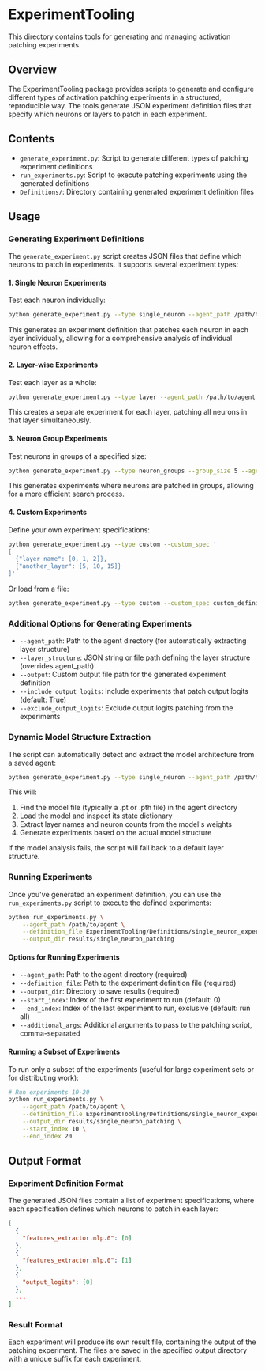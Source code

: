 # ExperimentTooling

This directory contains tools for generating and managing activation patching experiments.

## Overview

The ExperimentTooling package provides scripts to generate and configure different types of activation patching experiments in a structured, reproducible way. The tools generate JSON experiment definition files that specify which neurons or layers to patch in each experiment.

## Contents

- `generate_experiment.py`: Script to generate different types of patching experiment definitions
- `run_experiments.py`: Script to execute patching experiments using the generated definitions
- `Definitions/`: Directory containing generated experiment definition files

## Usage

### Generating Experiment Definitions

The `generate_experiment.py` script creates JSON files that define which neurons to patch in experiments. It supports several experiment types:

#### 1. Single Neuron Experiments

Test each neuron individually:

```bash
python generate_experiment.py --type single_neuron --agent_path /path/to/agent
```

This generates an experiment definition that patches each neuron in each layer individually, allowing for a comprehensive analysis of individual neuron effects.

#### 2. Layer-wise Experiments

Test each layer as a whole:

```bash
python generate_experiment.py --type layer --agent_path /path/to/agent
```

This creates a separate experiment for each layer, patching all neurons in that layer simultaneously.

#### 3. Neuron Group Experiments

Test neurons in groups of a specified size:

```bash
python generate_experiment.py --type neuron_groups --group_size 5 --agent_path /path/to/agent
```

This generates experiments where neurons are patched in groups, allowing for a more efficient search process.

#### 4. Custom Experiments

Define your own experiment specifications:

```bash
python generate_experiment.py --type custom --custom_spec '
[
  {"layer_name": [0, 1, 2]},
  {"another_layer": [5, 10, 15]}
]'
```

Or load from a file:

```bash
python generate_experiment.py --type custom --custom_spec custom_definition.json
```

### Additional Options for Generating Experiments

- `--agent_path`: Path to the agent directory (for automatically extracting layer structure)
- `--layer_structure`: JSON string or file path defining the layer structure (overrides agent_path)
- `--output`: Custom output file path for the generated experiment definition
- `--include_output_logits`: Include experiments that patch output logits (default: True)
- `--exclude_output_logits`: Exclude output logits patching from the experiments

### Dynamic Model Structure Extraction

The script can automatically detect and extract the model architecture from a saved agent:

```bash
python generate_experiment.py --type single_neuron --agent_path /path/to/agent
```

This will:
1. Find the model file (typically a .pt or .pth file) in the agent directory
2. Load the model and inspect its state dictionary
3. Extract layer names and neuron counts from the model's weights
4. Generate experiments based on the actual model structure

If the model analysis fails, the script will fall back to a default layer structure.

### Running Experiments

Once you've generated an experiment definition, you can use the `run_experiments.py` script to execute the defined experiments:

```bash
python run_experiments.py \
    --agent_path /path/to/agent \
    --definition_file ExperimentTooling/Definitions/single_neuron_experiment.json \
    --output_dir results/single_neuron_patching
```

#### Options for Running Experiments

- `--agent_path`: Path to the agent directory (required)
- `--definition_file`: Path to the experiment definition file (required)
- `--output_dir`: Directory to save results (required)
- `--start_index`: Index of the first experiment to run (default: 0)
- `--end_index`: Index of the last experiment to run, exclusive (default: run all)
- `--additional_args`: Additional arguments to pass to the patching script, comma-separated

#### Running a Subset of Experiments

To run only a subset of the experiments (useful for large experiment sets or for distributing work):

```bash
# Run experiments 10-20
python run_experiments.py \
    --agent_path /path/to/agent \
    --definition_file ExperimentTooling/Definitions/single_neuron_experiment.json \
    --output_dir results/single_neuron_patching \
    --start_index 10 \
    --end_index 20
```

## Output Format

### Experiment Definition Format

The generated JSON files contain a list of experiment specifications, where each specification defines which neurons to patch in each layer:

```json
[
  {
    "features_extractor.mlp.0": [0]
  },
  {
    "features_extractor.mlp.0": [1]
  },
  {
    "output_logits": [0]
  },
  ...
]
```

### Result Format

Each experiment will produce its own result file, containing the output of the patching experiment. The files are saved in the specified output directory with a unique suffix for each experiment. 